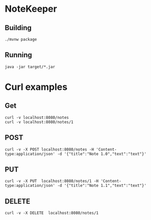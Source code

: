 # NoteKeeper

## Building
```
./mvnw package
```

## Running
```
java -jar target/*.jar
```

# Curl examples

## Get

```
curl -v localhost:8080/notes
curl -v localhost:8080/notes/1
```

## POST

```
curl -v -X POST localhost:8080/notes -H 'Content-type:application/json' -d '{"title":"Note 1.0","text":"text"}'
```

## PUT

```
curl -v -X PUT  localhost:8080/notes/1 -H 'Content-type:application/json' -d '{"title":"Note 1.1","text":"text"}'
```

## DELETE

```
curl -v -X DELETE  localhost:8080/notes/1
```



